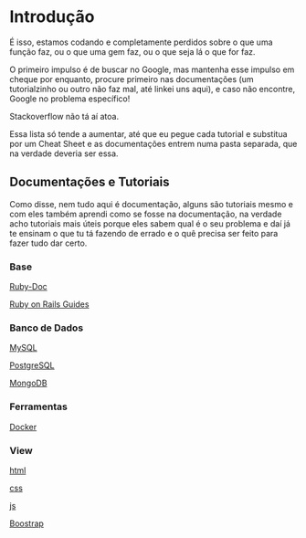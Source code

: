 # Introdução

É isso, estamos codando e completamente perdidos sobre o que uma função faz, ou o que uma gem faz, ou o que seja lá o que for faz.

O primeiro impulso é de buscar no Google, mas mantenha esse impulso em cheque por enquanto, procure primeiro nas documentações (um tutorialzinho ou outro não faz mal, até linkei uns aqui), e caso não encontre, Google no problema específico!

Stackoverflow não tá aí atoa.

Essa lista só tende a aumentar, até que eu pegue cada tutorial e substitua por um Cheat Sheet e as documentações entrem numa pasta separada, que na verdade deveria ser essa.

## Documentações e Tutoriais

Como disse, nem tudo aqui é documentação, alguns são tutoriais mesmo e com eles também aprendi como se fosse na documentação, na verdade acho tutoriais mais úteis porque eles sabem qual é o seu problema e daí já te ensinam o que tu tá fazendo de errado e o quê precisa ser feito para fazer tudo dar certo.

### Base

[Ruby-Doc](https://ruby-doc.org/)

[Ruby on Rails Guides](https://guides.rubyonrails.org/index.html)

### Banco de Dados

[MySQL](https://www.w3schools.com/MySQL/default.asp)

[PostgreSQL](https://www.postgresqltutorial.com/postgresql-getting-started/)

[MongoDB](https://learn.mongodb.com/learning-paths/introduction-to-mongodb)

### Ferramentas

[Docker](https://docs.docker.com/desktop/)

### View

[html](https://www.w3schools.com/html/)

[css](https://www.w3schools.com/css/)

[js](https://www.w3schools.com/js/)

[Boostrap](https://getbootstrap.com/docs/5.3/getting-started/introduction/)
